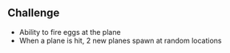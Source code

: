 ## Challenge

- Ability to fire eggs at the plane
- When a plane is hit, 2 new planes spawn at random locations
